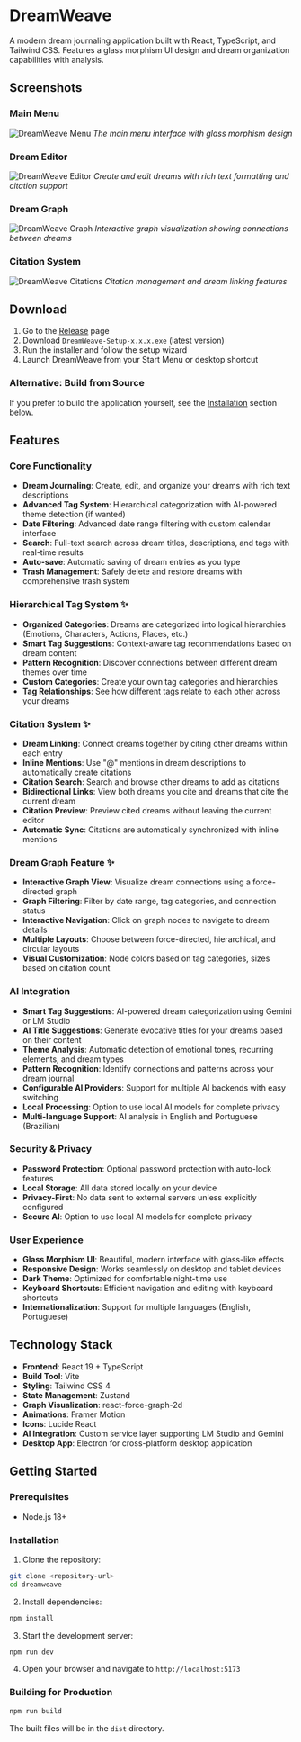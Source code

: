 # DreamWeave

A modern dream journaling application built with React, TypeScript, and Tailwind CSS. Features a glass morphism UI design and  dream organization capabilities with analysis.

## Screenshots

### Main Menu
![DreamWeave Menu](images/dreamweavemenu.png)
*The main menu interface with glass morphism design*

### Dream Editor
![DreamWeave Editor](images/dreamweaveeditor.png)
*Create and edit dreams with rich text formatting and citation support*

### Dream Graph
![DreamWeave Graph](images/dreamweavegraph.png)
*Interactive graph visualization showing connections between dreams*

### Citation System
![DreamWeave Citations](images/dreamweavecitations.png)
*Citation management and dream linking features*

## Download

1. Go to the [Release](https://github.com/johnmartinello/Dreamweave/tree/main/release) page
2. Download `DreamWeave-Setup-x.x.x.exe` (latest version)
3. Run the installer and follow the setup wizard
4. Launch DreamWeave from your Start Menu or desktop shortcut

### Alternative: Build from Source
If you prefer to build the application yourself, see the [Installation](#installation) section below.

## Features

### Core Functionality
- **Dream Journaling**: Create, edit, and organize your dreams with rich text descriptions
- **Advanced Tag System**: Hierarchical categorization with AI-powered theme detection (if wanted)
- **Date Filtering**: Advanced date range filtering with custom calendar interface
- **Search**: Full-text search across dream titles, descriptions, and tags with real-time results
- **Auto-save**: Automatic saving of dream entries as you type
- **Trash Management**: Safely delete and restore dreams with comprehensive trash system

### Hierarchical Tag System ✨
- **Organized Categories**: Dreams are categorized into logical hierarchies (Emotions, Characters, Actions, Places, etc.)
- **Smart Tag Suggestions**: Context-aware tag recommendations based on dream content
- **Pattern Recognition**: Discover connections between different dream themes over time
- **Custom Categories**: Create your own tag categories and hierarchies
- **Tag Relationships**: See how different tags relate to each other across your dreams

### Citation System ✨
- **Dream Linking**: Connect dreams together by citing other dreams within each entry
- **Inline Mentions**: Use "@" mentions in dream descriptions to automatically create citations
- **Citation Search**: Search and browse other dreams to add as citations
- **Bidirectional Links**: View both dreams you cite and dreams that cite the current dream
- **Citation Preview**: Preview cited dreams without leaving the current editor
- **Automatic Sync**: Citations are automatically synchronized with inline mentions

### Dream Graph Feature ✨
- **Interactive Graph View**: Visualize dream connections using a force-directed graph
- **Graph Filtering**: Filter by date range, tag categories, and connection status
- **Interactive Navigation**: Click on graph nodes to navigate to dream details
- **Multiple Layouts**: Choose between force-directed, hierarchical, and circular layouts
- **Visual Customization**: Node colors based on tag categories, sizes based on citation count

### AI Integration
- **Smart Tag Suggestions**: AI-powered dream categorization using Gemini or LM Studio
- **AI Title Suggestions**: Generate evocative titles for your dreams based on their content
- **Theme Analysis**: Automatic detection of emotional tones, recurring elements, and dream types
- **Pattern Recognition**: Identify connections and patterns across your dream journal
- **Configurable AI Providers**: Support for multiple AI backends with easy switching
- **Local Processing**: Option to use local AI models for complete privacy
- **Multi-language Support**: AI analysis in English and Portuguese (Brazilian)

### Security & Privacy
- **Password Protection**: Optional password protection with auto-lock features
- **Local Storage**: All data stored locally on your device
- **Privacy-First**: No data sent to external servers unless explicitly configured
- **Secure AI**: Option to use local AI models for complete privacy

### User Experience
- **Glass Morphism UI**: Beautiful, modern interface with glass-like effects
- **Responsive Design**: Works seamlessly on desktop and tablet devices
- **Dark Theme**: Optimized for comfortable night-time use
- **Keyboard Shortcuts**: Efficient navigation and editing with keyboard shortcuts
- **Internationalization**: Support for multiple languages (English, Portuguese)

## Technology Stack

- **Frontend**: React 19 + TypeScript
- **Build Tool**: Vite
- **Styling**: Tailwind CSS 4
- **State Management**: Zustand
- **Graph Visualization**: react-force-graph-2d
- **Animations**: Framer Motion
- **Icons**: Lucide React
- **AI Integration**: Custom service layer supporting LM Studio and Gemini
- **Desktop App**: Electron for cross-platform desktop application

## Getting Started

### Prerequisites
- Node.js 18+ 

### Installation

1. Clone the repository:
```bash
git clone <repository-url>
cd dreamweave
```

2. Install dependencies:
```bash
npm install
```

3. Start the development server:
```bash
npm run dev
```

4. Open your browser and navigate to `http://localhost:5173`

### Building for Production

```bash
npm run build
```

The built files will be in the `dist` directory.

